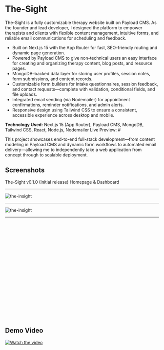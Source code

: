 # The-Sight

The-Sight is a fully customizable therapy website built on Payload CMS. As the founder and lead developer, I designed the platform to empower therapists and clients with flexible content management, intuitive forms, and reliable email communications for scheduling and feedback.

- Built on Next.js 15 with the App Router for fast, SEO-friendly routing and dynamic page generation.
- Powered by Payload CMS to give non-technical users an easy interface for creating and organizing therapy content, blog posts, and resource pages.
- MongoDB–backed data layer for storing user profiles, session notes, form submissions, and content records.
- Customizable form builders for intake questionnaires, session feedback, and contact requests—complete with validation, conditional fields, and file uploads.
- Integrated email sending (via Nodemailer) for appointment confirmations, reminder notifications, and admin alerts.
- Responsive design using Tailwind CSS to ensure a consistent, accessible experience across desktop and mobile.

**Technology Used:** Next.js 15 (App Router), Payload CMS, MongoDB, Tailwind CSS, React, Node.js, Nodemailer
Live Preview: #

This project showcases end-to-end full-stack development—from content modeling in Payload CMS and dynamic form workflows to automated email delivery—allowing me to independently take a web application from concept through to scalable deployment.

## Screenshots

The-Sight v0.1.0 (Initial release)
Homepage & Dashboard

<hr>
<img src="https://www.zoro-dev.com/assets/github/the-insight/the-insight-min.png" alt="the-insight">

<hr>
<img src="https://www.zoro-dev.com/assets/github/the-insight/the-insight2.png" alt="the-insight">


<hr>

<iframe
  width="560" height="315"
  src=""
  title="YouTube video player"
  frameborder="0"
  allow="accelerometer; autoplay; clipboard-write; encrypted-media; gyroscope; picture-in-picture"
  allowfullscreen>
</iframe>

## Demo Video

[![Watch the video](https://www.zoro-dev.com/assets/github/the-insight/video-thumb.png)](https://www.youtube.com/watch?v=1o_TWgiTIBI&ab_channel=HeeraSingh)

